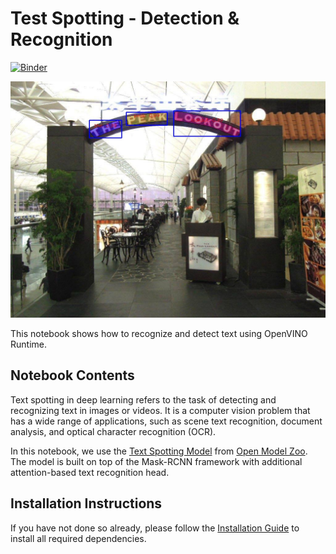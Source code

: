 # Test Spotting - Detection & Recognition

[![Binder](https://mybinder.org/badge_logo.svg)](https://mybinder.org/v2/gh/openvinotoolkit/openvino_notebooks/HEAD?labpath=notebooks%2F204-text-spotting%2F204-text-spotting.ipynb)

![meter](./text-spotted.jpg)

This notebook shows how to recognize and detect text using OpenVINO Runtime.

## Notebook Contents

Text spotting in deep learning refers to the task of detecting and recognizing text in images or videos. It is a computer vision problem that has a wide range of applications, such as scene text recognition, document analysis, and optical character recognition (OCR).

In this notebook, we use the [Text Spotting Model](https://github.com/openvinotoolkit/open_model_zoo/blob/master/models/intel/text-spotting-0005) from [Open Model Zoo](https://github.com/openvinotoolkit/open_model_zoo/). The model is built on top of the Mask-RCNN framework with additional attention-based text recognition head.

## Installation Instructions

If you have not done so already, please follow the [Installation Guide](../../README.md) to install all required dependencies.
